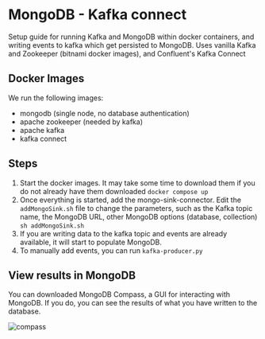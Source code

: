 # MongoDB - Kafka connect
Setup guide for running Kafka and MongoDB within docker containers, and writing events to kafka which get persisted to MongoDB. Uses vanilla Kafka and Zookeeper (bitnami docker images), and Confluent's Kafka Connect

## Docker Images
We run the following images:
 - mongodb (single node, no database authentication)
 - apache zookeeper (needed by kafka)
 - apache kafka
 - kafka connect

## Steps
1. Start the docker images. It may take some time to download them if you do not already have them downloaded
```docker compose up```
2. Once everything is started, add the mongo-sink-connector. Edit the `addMongoSink.sh` file to change the parameters, such as the Kafka topic name, the MongoDB URL, other MongoDB options (database, collection)
```sh addMongoSink.sh```
3. If you are writing data to the kafka topic and events are already available, it will start to populate MongoDB. 
4. To manually add events, you can run 
```kafka-producer.py```

## View results in MongoDB
You can downloaded MongoDB Compass, a GUI for interacting with MongoDB. If you do, you can see the results of what you have written to the database.

![compass](./compass-screenshot.png)